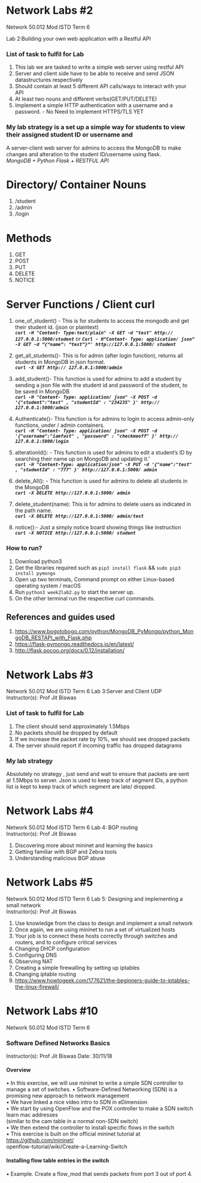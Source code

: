 # Network Labs #2
Network 50.012 Mod ISTD Term 6

Lab 2:Building your own web application with a Restful API

### List of task to fulfil for Lab
1. This lab we are tasked to write a simple web server using restful API
2. Server and client side have to be able to receive and send JSON datastructures respectively
3. Should contain at least 5 different API calls/ways to interact with your API
4. At least two nouns and different verbs(GET/PUT/DELETE)
5. Implement a simple HTTP authentication with a username and a password. - No Need to implement HTTPS/TLS YET


### My lab strategy is a set up a simple way for students to view their assigned student ID or username and 
A server-client web server for admins to access the MongoDB to make changes and alteration to the student ID/username using flask.  
*MongoDB + Python Flask + RESTFUL API*

# Directory/ Container Nouns
1. /student
2. /admin
3. /login

# Methods
1. GET
2. POST
3. PUT
4. DELETE
5. NOTICE

# Server Functions / Client curl 
1. one_of_student() -
This is for students to
access the mongodb
and get their student
id. (json or plaintext)  
__*`curl -H "Content-
Type:text/plain" -X
GET -d "test" http://
127.0.0.1:5000/student`*__  or   __*`Curl - H”Content-
Type: application/
json” -X GET -d
“{“name”: “test”}”'
http://127.0.0.1:5000/
student`*__

2. get_all_students()-
This is for admin
(after login function),
returns all students in
MongoDB in json
format.  
__*`curl -X GET http://
127.0.0.1:5000/admin`*__ 

3. add_student()-
This function is used
for admins to add a
student by sending a
json file with the
student id and
password of the
student, to be saved in
MongoDB   
__*`curl -H "Content-
Type: application/
json" -X POST -d
‘{"student":"test" ,
"studentId" :
"234235" }' http://
127.0.0.1:5000/admin`*__

4. Authenticate()-
This function is for
admins to login to
access admin-only
functions, under /
admin containers.  
__*`curl -H "Content-
Type: application/
json" -X POST -d
'{"username":"iamfast"
, "password" :
"checkmeoff" }' http://
127.0.0.1:5000/login`*__

5. alterationId(): -
This function is used for
admins to edit a student’s
ID by searching their
name up on MongoDB
and updating it.'  
__*`curl -H "Content-Type:
application/json" -X
PUT -d '{"name":"test" ,
"studentId" : "777" }'
http://127.0.0.1:5000/
admin`*__

6. delete_All(): -
This function is used for
admins to delete all
students in the MongoDB  
__*`curl -X DELETE
http://127.0.0.1:5000/
admin`*__

7. delete_student(name):
This is for admins to
delete users as indicated
in the path name.  
__*`curl -X DELETE
http://127.0.0.1:5000/
admin/test`*__


8. notice():-
Just a simply notice
board showing things like
instruction  
__*`curl -X NOTICE
http://127.0.0.1:5000/
student`*__


### How to run?
1. Download python3
2. Get the libraries required such as `pip3 install flask` && `sudo pip3 install pymongo`
3. Open up two terminals, Command prompt on either Linux-based operating system / macOS
4. Run `python3 week2lab2.py` to start the server up.
5. On the other terminal run the respective curl commands.


## References and guides used
1. https://www.bogotobogo.com/python/MongoDB_PyMongo/python_MongoDB_RESTAPI_with_Flask.php
2. https://flask-pymongo.readthedocs.io/en/latest/
3. http://flask.pocoo.org/docs/0.12/installation/




# Network Labs #3
Network 50.012 Mod ISTD Term 6
Lab 3:Server and Client UDP   
Instructor(s): Prof Jit Biswas 
### List of task to fulfil for Lab
1. The client should send approximately 1.5Mbps
2. No packets should be dropped by default
3. If we increase the packet rate by 10%, we should see dropped packets
4. The server should report if incoming traffic has dropped datagrams



### My lab strategy 
Absolutely no strategy , just send and wait to ensure that packets are sent at 1.5Mbps to server.
Json is used to keep track of segment IDs, a python list is kept to keep track of which segment are late/ dropped.

# Network Labs #4
Network 50.012 Mod ISTD Term 6
Lab 4: BGP routing  
Instructor(s): Prof Jit Biswas 
1. Discovering more about mininet and learning the basics
2. Getting familiar with BGP and Zebra tools
3. Understanding malicious BGP abuse

# Network Labs #5
Network 50.012 Mod ISTD Term 6
Lab 5: Designing and implementing a small network    
Instructor(s): Prof Jit Biswas 
1. Use knowledge from the class to design and implement a small network
2. Once again, we are using mininet to run a set of virtualized hosts
3. Your job is to connect these hosts correctly through switches and routers, and to configure
critical services
4. Changing DHCP configuration
5. Configuring DNS
6. Observing NAT
7. Creating a simple firewalling by setting up iptables
  1. Changing iptable routing
  2. https://www.howtogeek.com/177621/the-beginners-guide-to-iptables-the-linux-firewall/

# Network Labs #10
Network 50.012 Mod ISTD Term 6
### Software Defined Networks Basics
Instructor(s): Prof Jit Biswas 
Date: 30/11/18  
#### Overview
• In this exercise, we will use mininet to write a simple SDN controller to manage a set of
switches.
• Software-Defined Networking (SDN) is a promising new approach to network management   
• We have linked a nice video intro to SDN in eDimension   
• We start by using OpenFlow and the POX controller to make a SDN switch learn mac addresses    
(similar to the cam table in a normal non-SDN switch)   
• We then extend the controller to install specific flows in the switch   
• This exercise is built on the official mininet tutorial at https://github.com/mininet/   
openflow-tutorial/wiki/Create-a-Learning-Switch
#### Installing flow table entries in the switch
• Example. Create a flow_mod that sends packets from port 3 out of port 4.
